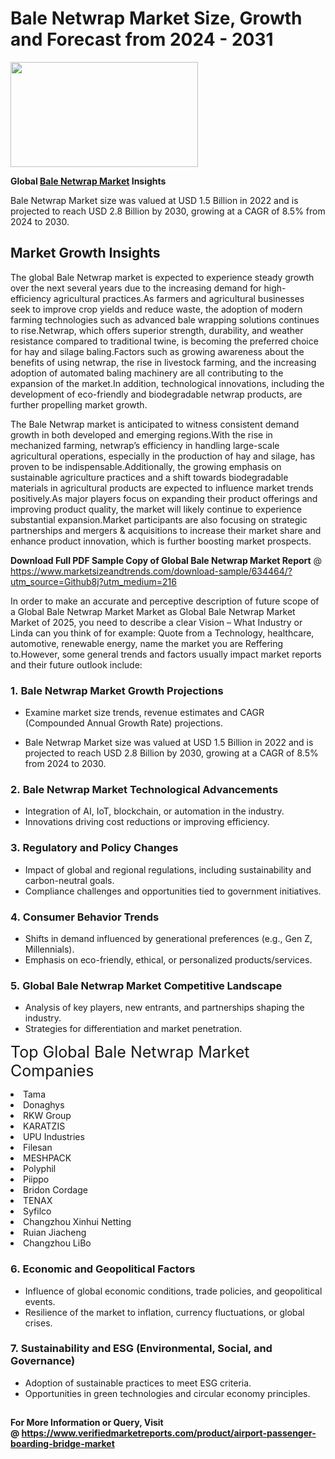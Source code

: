 <H1>Bale Netwrap Market Size, Growth and Forecast from 2024 - 2031</H1><img class="aligncenter size-medium wp-image-584254" src="https://thirdeyenews.in/wp-content/uploads/2024/09/Global-Market-Research-300x168.jpeg" alt="" width="300" height="168" /><p><strong>Global&nbsp;<a href="https://www.marketsizeandtrends.com/download-sample/634464/?utm_source=Github8j?utm_medium=216">Bale Netwrap Market</a> Insights</strong></p><p>Bale Netwrap Market size was valued at USD 1.5 Billion in 2022 and is projected to reach USD 2.8 Billion by 2030, growing at a CAGR of 8.5% from 2024 to 2030.</p><p><h2>Market Growth Insights</h2> <p>The global Bale Netwrap market is expected to experience steady growth over the next several years due to the increasing demand for high-efficiency agricultural practices.As farmers and agricultural businesses seek to improve crop yields and reduce waste, the adoption of modern farming technologies such as advanced bale wrapping solutions continues to rise.Netwrap, which offers superior strength, durability, and weather resistance compared to traditional twine, is becoming the preferred choice for hay and silage baling.Factors such as growing awareness about the benefits of using netwrap, the rise in livestock farming, and the increasing adoption of automated baling machinery are all contributing to the expansion of the market.In addition, technological innovations, including the development of eco-friendly and biodegradable netwrap products, are further propelling market growth.</p> <p>The Bale Netwrap market is anticipated to witness consistent demand growth in both developed and emerging regions.With the rise in mechanized farming, netwrap’s efficiency in handling large-scale agricultural operations, especially in the production of hay and silage, has proven to be indispensable.Additionally, the growing emphasis on sustainable agriculture practices and a shift towards biodegradable materials in agricultural products are expected to influence market trends positively.As major players focus on expanding their product offerings and improving product quality, the market will likely continue to experience substantial expansion.Market participants are also focusing on strategic partnerships and mergers & acquisitions to increase their market share and enhance product innovation, which is further boosting market prospects.<p><span class=""><strong>Download Full PDF Sample Copy of Global Bale Netwrap Market Report</strong> @ <a href="https://www.marketsizeandtrends.com/download-sample/634464/?utm_source=Github8j?utm_medium=216" target="_blank">https://www.marketsizeandtrends.com/download-sample/634464/?utm_source=Github8j?utm_medium=216</a></span></p><p>In order to make an accurate and perceptive description of future scope of a Global&nbsp;Bale Netwrap Market Market as Global&nbsp;Bale Netwrap Market Market of 2025, you need to describe a clear Vision &ndash; What Industry or Linda can you think of for example: Quote from a Technology, healthcare, automotive, renewable energy, name the market you are Reffering to.However, some general trends and factors usually impact market reports and their future outlook include:</p><h3>1.&nbsp;<strong>Bale Netwrap Market Growth Projections</strong></h3><ul><li>Examine market size trends, revenue estimates and CAGR (Compounded Annual Growth Rate) projections.</li><li><p>Bale Netwrap Market size was valued at USD 1.5 Billion in 2022 and is projected to reach USD 2.8 Billion by 2030, growing at a CAGR of 8.5% from 2024 to 2030.</p></li></ul><h3>2.&nbsp;<strong>Bale Netwrap Market Technological Advancements</strong></h3><ul><li>Integration of AI, IoT, blockchain, or automation in the industry.</li><li>Innovations driving cost reductions or improving efficiency.</li></ul><h3>3.&nbsp;<strong>Regulatory and Policy Changes</strong></h3><ul><li>Impact of global and regional regulations, including sustainability and carbon-neutral goals.</li><li>Compliance challenges and opportunities tied to government initiatives.</li></ul><h3>4.&nbsp;<strong>Consumer Behavior Trends</strong></h3><ul><li>Shifts in demand influenced by generational preferences (e.g., Gen Z, Millennials).</li><li>Emphasis on eco-friendly, ethical, or personalized products/services.</li></ul><h3>5.&nbsp;<strong>Global Bale Netwrap Market Competitive Landscape</strong></h3><ul><li>Analysis of key players, new entrants, and partnerships shaping the industry.</li><li>Strategies for differentiation and market penetration.</li></ul><p data-pm-slice="1 1 []"><span style="color: inherit; font-family: inherit; font-size: 25px;">Top Global Bale Netwrap Market Companies</span></p><div class="" data-test-id=""><p><li>Tama</li><li> Donaghys</li><li> RKW Group</li><li> KARATZIS</li><li> UPU Industries</li><li> Filesan</li><li> MESHPACK</li><li> Polyphil</li><li> Piippo</li><li> Bridon Cordage</li><li> TENAX</li><li> Syfilco</li><li> Changzhou Xinhui Netting</li><li> Ruian Jiacheng</li><li> Changzhou LiBo</li></p></div><h3>6.&nbsp;<strong>Economic and Geopolitical Factors</strong></h3><ul><li>Influence of global economic conditions, trade policies, and geopolitical events.</li><li>Resilience of the market to inflation, currency fluctuations, or global crises.</li></ul><h3>7.&nbsp;<strong>Sustainability and ESG (Environmental, Social, and Governance)</strong></h3><ul><li>Adoption of sustainable practices to meet ESG criteria.</li><li>Opportunities in green technologies and circular economy principles.</li></ul><h2><strong style="font-size: 14px;">For More Information or Query, Visit @&nbsp;</strong><a style="background-color: #ffffff; font-size: 14px;" href="https://www.marketsizeandtrends.com/report/bale-netwrap-market/" target="_blank">https://www.verifiedmarketreports.com/product/airport-passenger-boarding-bridge-market</a></h2>